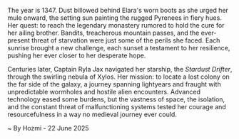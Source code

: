 
The year is 1347.  Dust billowed behind Elara's worn boots as she urged her mule onward, the setting sun painting the rugged Pyrenees in fiery hues.  Her quest: to reach the legendary monastery rumored to hold the cure for her ailing brother.  Bandits, treacherous mountain passes, and the ever-present threat of starvation were just some of the perils she faced.  Each sunrise brought a new challenge, each sunset a testament to her resilience, pushing her ever closer to her desperate hope.

Centuries later, Captain Ryla Jax navigated her starship, the *Stardust Drifter*, through the swirling nebula of Xylos.  Her mission: to locate a lost colony on the far side of the galaxy, a journey spanning lightyears and fraught with unpredictable wormholes and hostile alien encounters. Advanced technology eased some burdens, but the vastness of space, the isolation, and the constant threat of malfunctioning systems tested her courage and resourcefulness in a way no medieval journey ever could.

~ By Hozmi - 22 June 2025
